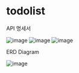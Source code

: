 # todolist






API 명세서


![image](https://github.com/yuguri76/todolist/assets/97787677/8e738eba-e501-40b9-9570-4e5dc0b4f60f)
![image](https://github.com/yuguri76/todolist/assets/97787677/d1bfed7a-8de1-48de-ac8c-182bf5319b0e)
![image](https://github.com/yuguri76/todolist/assets/97787677/c4289ee0-d5ae-4ce9-a1b7-fee8b205b733)








ERD Diagram





![image](https://github.com/yuguri76/todolist/assets/97787677/63e96db1-89dd-4769-953d-096355bd5a85)
